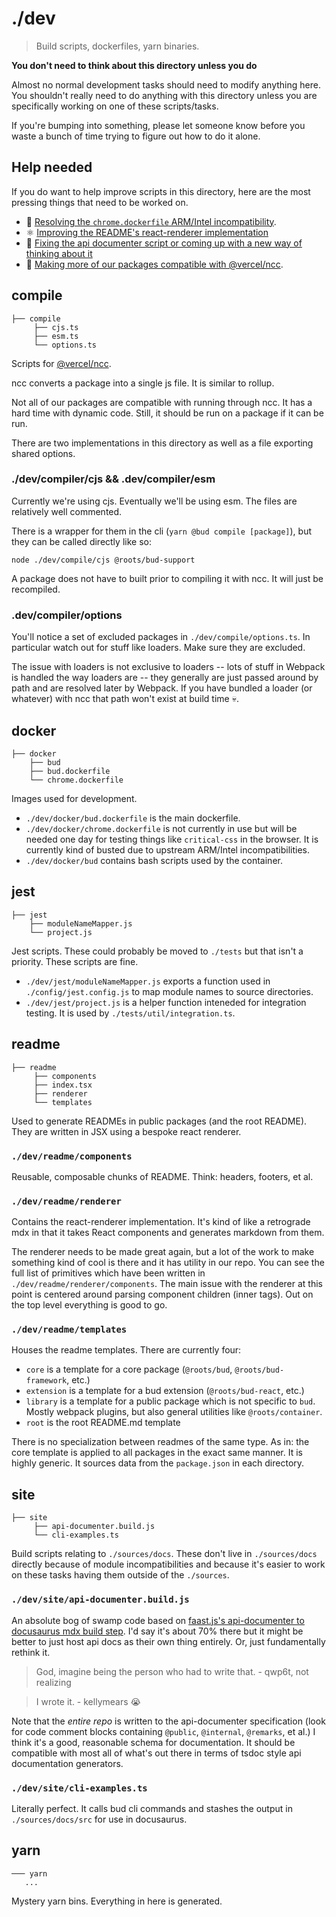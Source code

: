 # ./dev

> Build scripts, dockerfiles, yarn binaries.

**You don't need to think about this directory unless you do**

Almost no normal development tasks should need to modify anything here. You shouldn't really need to do anything with this directory unless you are specifically working on one of these scripts/tasks.

If you're bumping into something, please let someone know before you waste a bunch of time trying to figure out how to do it alone.

## Help needed

If you do want to help improve scripts in this directory, here are the most pressing things that need to be worked on.

- 🐳 [Resolving the `chrome.dockerfile` ARM/Intel incompatibility](#docker).
- ⚛️ [Improving the README's react-renderer implementation](#readme)
- 🚮 [Fixing the api documenter script or coming up with a new way of thinking about it](#site)
- 🎯 [Making more of our packages compatible with @vercel/ncc](#compile).

## compile

```
├── compile
     ├── cjs.ts
     ├── esm.ts
     └── options.ts
```

Scripts for [@vercel/ncc](https://github.com/vercel/ncc). 

ncc converts a package into a single js file. It is similar to rollup.

Not all of our packages are compatible with running through ncc. It has a hard time with dynamic code. Still, it should be run on a package if it can be run.

There are two implementations in this directory as well as a file exporting shared options.

### ./dev/compiler/cjs && .dev/compiler/esm

Currently we're using cjs. Eventually we'll be using esm. The files are relatively well commented.

There is a wrapper for them in the cli (`yarn @bud compile [package]`), but they can be called directly like so: 

```
node ./dev/compile/cjs @roots/bud-support
```

A package does not have to built prior to compiling it with ncc. It will just be recompiled.

### .dev/compiler/options

You'll notice a set of excluded packages in `./dev/compile/options.ts`. In particular watch out for stuff like loaders. Make sure they are excluded.

The issue with loaders is not exclusive to loaders -- lots of stuff in Webpack is handled the way loaders are -- they generally are just passed around by path and are resolved later by Webpack. If you have bundled a loader (or whatever) with ncc that path won't exist at build time 💀.

## docker

```
├── docker
    ├── bud
    ├── bud.dockerfile
    └── chrome.dockerfile
```

Images used for development. 

- `./dev/docker/bud.dockerfile` is the main dockerfile. 
- `./dev/docker/chrome.dockerfile` is not currently in use but will be needed one day for testing things like `critical-css` in the browser. It is currently kind of busted due to upstream ARM/Intel incompatibilities.
- `./dev/docker/bud` contains bash scripts used by the container. 

## jest

```
├── jest
    ├── moduleNameMapper.js
    └── project.js
```

Jest scripts. These could probably be moved to `./tests` but that isn't a priority. These scripts are fine.

- `./dev/jest/moduleNameMapper.js` exports a function used in `./config/jest.config.js` to map module names to source directories.
- `./dev/jest/project.js` is a helper function inteneded for integration testing. It is used by `./tests/util/integration.ts`.

## readme

```
├── readme
     ├── components
     ├── index.tsx
     ├── renderer
     └── templates
```

Used to generate READMEs in public packages (and the root README). They are written in JSX using a bespoke react renderer.

### `./dev/readme/components` 

Reusable, composable chunks of README. Think: headers, footers, et al.


### `./dev/readme/renderer` 

Contains the react-renderer implementation. It's kind of like a retrograde mdx in that it takes React components and generates markdown from them.

The renderer needs to be made great again, but a lot of the work to make something kind of cool is there and it has utility in our repo. You can see the full list of primitives which have been written in `./dev/readme/renderer/components`. The main issue with the renderer at this point is centered around parsing component children (inner tags). Out on the top level everything is good to go.

### `./dev/readme/templates`

Houses the readme templates. There are currently four:

  - `core` is a template for a core package (`@roots/bud`, `@roots/bud-framework`, etc.)
  - `extension` is a template for a bud extension (`@roots/bud-react`, etc.)
  - `library` is a template for a public package which is not specific to `bud`. Mostly webpack plugins, but also general utilities like `@roots/container`.
  - `root` is the root README.md template

There is no specialization between readmes of the same type. As in: the core template is applied to all packages in the exact same manner. It is highly generic. It sources data from the `package.json` in each directory.

## site

```
├── site
     ├── api-documenter.build.js
     └── cli-examples.ts
```

Build scripts relating to `./sources/docs`. These don't live in `./sources/docs` directly because of module incompatibilities and because it's easier to work on these tasks having them outside of the `./sources`.

### `./dev/site/api-documenter.build.js` 

An absolute bog of swamp code based on [faast.js's api-documenter to docusaurus mdx build step](https://github.com/faastjs/faast.js/blob/master/build/make-docs.js). I'd say it's about 70% there but it might be better to just host api docs as their own thing entirely. Or, just fundamentally rethink it.

> God, imagine being the person who had to write that. - qwp6t, not realizing

> I wrote it. - kellymears 😭

Note that the _entire repo_ is written to the api-documenter specification (look for code comment blocks containing `@public`, `@internal`, `@remarks`, et al.) I think it's a good, reasonable schema for documentation. It should be compatible with most all of what's out there in terms of tsdoc style api documentation generators.

### `./dev/site/cli-examples.ts` 

Literally perfect. It calls bud cli commands and stashes the output in `./sources/docs/src` for use in docusaurus.

## yarn

``` 
─── yarn
   ...
```

Mystery yarn bins. Everything in here is generated. 

